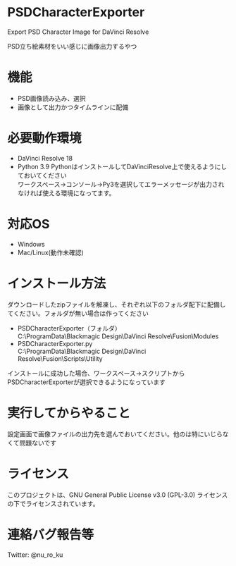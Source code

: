# PSDCharacterExporter
Export PSD Character Image for DaVinci Resolve

PSD立ち絵素材をいい感じに画像出力するやつ

# 機能
- PSD画像読み込み、選択
- 画像として出力かつタイムラインに配備

# 必要動作環境
- DaVinci Resolve 18  
- Python 3.9
PythonはインストールしてDaVinciResolve上で使えるようにしておいてください  
ワークスペース→コンソール→Py3を選択してエラーメッセージが出力されなければ使える環境になってます。

# 対応OS
- Windows  
- Mac/Linux(動作未確認)

# インストール方法
ダウンロードしたzipファイルを解凍し、それぞれ以下のフォルダ配下に配備してください。フォルダが無い場合は作ってください

- PSDCharacterExporter（フォルダ）  
C:\ProgramData\Blackmagic Design\DaVinci Resolve\Fusion\Modules
- PSDCharacterExporter.py  
C:\ProgramData\Blackmagic Design\DaVinci Resolve\Fusion\Scripts\Utility  

インストールに成功した場合、ワークスペース→スクリプトからPSDCharacterExporterが選択できるようになっています

# 実行してからやること

設定画面で画像ファイルの出力先を選んでおいてください。他のは特にいじらなくて問題ないです

# ライセンス
このプロジェクトは、GNU General Public License v3.0 (GPL-3.0) ライセンスの下でライセンスされています。

# 連絡バグ報告等
Twitter: @nu_ro_ku
